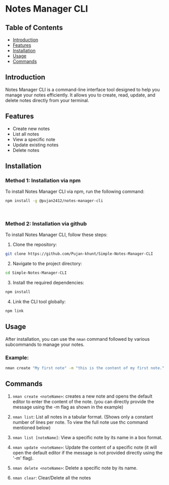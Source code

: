 # Notes Manager CLI

## Table of Contents
- [Introduction](#introduction)
- [Features](#features)
- [Installation](#installation)
- [Usage](#usage)
- [Commands](#commands)

## Introduction
Notes Manager CLI is a command-line interface tool designed to help you manage your notes efficiently. It allows you to create, read, update, and delete notes directly from your terminal.

## Features
- Create new notes
- List all notes
- View a specific note
- Update existing notes
- Delete notes

## Installation

### Method 1: Installation via npm

To install Notes Manager CLI via npm, run the following command:

```sh
npm install -g @pujan2412/notes-manager-cli
```

<br/>

### Method 2: Installation via github
To install Notes Manager CLI, follow these steps:

1. Clone the repository:
  ```sh
  git clone https://github.com/Pujan-khunt/Simple-Notes-Manager-CLI
  ```
2. Navigate to the project directory:
  ```sh
  cd Simple-Notes-Manager-CLI
  ```
3. Install the required dependencies:
  ```sh
  npm install
  ```
4. Link the CLI tool globally:
  ```sh
  npm link
  ```

## Usage
After installation, you can use the `nman` command followed by various subcommands to manage your notes.

### Example:
```sh
nman create "My first note" -m "this is the content of my first note."
```

## Commands
1. `nman create <noteName>`: creates a new note and opens the default editor to enter the content of the note. (you can directly provide the message using the -m flag as shown in the example)

2. `nman list`: List all notes in a tabular format. (Shows only a constant number of lines per note. To view the full note use thc command mentioned below)
3. `nman list [noteName]`: View a specific note by its name in a box format.
4. `nman update <noteName>`: Update the content of a specific note (it will open the default editor if the message is not provided directly using the '-m' flag).
5. `nman delete <noteName>`: Delete a specific note by its name.
6. `nman clear`: Clear/Delete all the notes